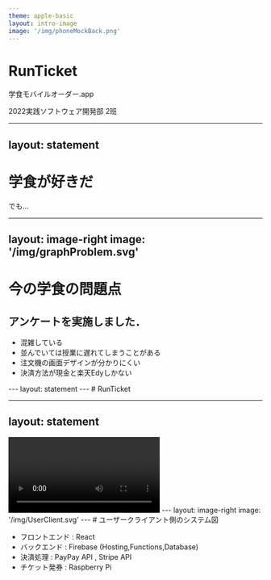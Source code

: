 ```yaml
---
theme: apple-basic
layout: intro-image
image: '/img/phoneMockBack.png'
---
```


<div class="absolute bottom-50">
  <h1>RunTicket</h1>
  <p>学食モバイルオーダー.app</p>
</div>
<div>
  <span class="absolute bottom-10 right-10">
    2022実践ソフトウェア開発部 2班
  </span>
</div>

---
layout: statement
---

# 学食が好きだ
でも...

---
layout: image-right
image: '/img/graphProblem.svg'
---

# 今の学食の問題点
## アンケートを実施しました．

<v-clicks>

- 混雑している
- 並んでいては授業に遅れてしまうことがある
- 注文機の画面デザインが分かりにくい
- 決済方法が現金と楽天Edyしかない

</v-clicks>
---
layout: statement
---
# RunTicket

---
layout: statement
---
<video controls>
  <source src="/mov/Demo.mp4" type="video/mp4">
</video>
---
layout: image-right
image: '/img/UserClient.svg'
---
# ユーザークライアント側のシステム図

- フロントエンド : React
- バックエンド : Firebase (Hosting,Functions,Database)
- 決済処理 : PayPay API , Stripe API
- チケット発券 : Raspberry Pi